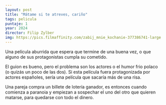 ```yaml
---
layout: post
title: "Mátame si te atreves, cariño"
tags: pelicula
puntaje: 1
year: 2024
director: Filip Zylber
img: https://pics.filmaffinity.com/zabij_mnie_kochanie-377386741-large.jpg
---
```


Una película aburrida que espera que termine de una buena vez, o que alguno de sus protagonistas cumpla su cometido. 

El guion es bueno, pero el problema son los actores o el humor frio polaco (o quizás un poco de las dos). Si esta película fuera protagonizada por actores españoles, sería una película que sacaría más de una risa.

Una pareja compra un billete de lotería ganador, es entonces cuando comienza a paranoia y empiezan a sospechar el uno del otro que quieren matarse, para quedarse con todo el dinero.
